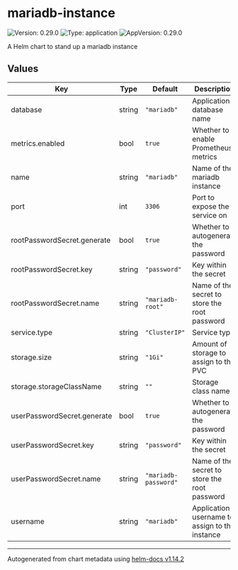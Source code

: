 # mariadb-instance

![Version: 0.29.0](https://img.shields.io/badge/Version-0.29.0-informational?style=flat-square) ![Type: application](https://img.shields.io/badge/Type-application-informational?style=flat-square) ![AppVersion: 0.29.0](https://img.shields.io/badge/AppVersion-0.29.0-informational?style=flat-square)

A Helm chart to stand up a mariadb instance

## Values

| Key | Type | Default | Description |
|-----|------|---------|-------------|
| database | string | `"mariadb"` | Application database name |
| metrics.enabled | bool | `true` | Whether to enable Prometheus metrics |
| name | string | `"mariadb"` | Name of the mariadb instance |
| port | int | `3306` | Port to expose the service on |
| rootPasswordSecret.generate | bool | `true` | Whether to autogenerate the password |
| rootPasswordSecret.key | string | `"password"` | Key within the secret |
| rootPasswordSecret.name | string | `"mariadb-root"` | Name of the secret to store the root password |
| service.type | string | `"ClusterIP"` | Service type |
| storage.size | string | `"1Gi"` | Amount of storage to assign to the PVC |
| storage.storageClassName | string | `""` | Storage class name |
| userPasswordSecret.generate | bool | `true` | Whether to autogenerate the password |
| userPasswordSecret.key | string | `"password"` | Key within the secret |
| userPasswordSecret.name | string | `"mariadb-password"` | Name of the secret to store the root password |
| username | string | `"mariadb"` | Application username to assign to the instance |

----------------------------------------------
Autogenerated from chart metadata using [helm-docs v1.14.2](https://github.com/norwoodj/helm-docs/releases/v1.14.2)
